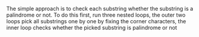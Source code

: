 ​The simple approach is to check each substring whether the substring is a palindrome or not. To do this first, run three nested loops, the outer two loops pick all substrings one by one by fixing the corner characters, the inner loop checks whether the picked substring is palindrome or not
